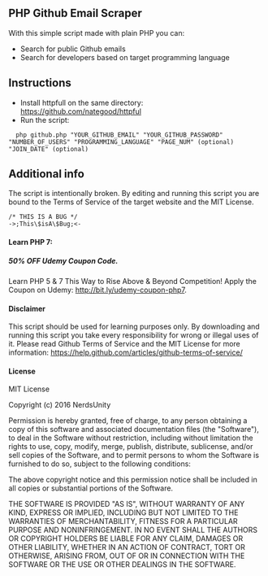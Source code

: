 ## PHP Github Email Scraper
With this simple script made with plain PHP you can:

  - Search for public Github emails
  - Search for developers based on target programming language

## Instructions

  - Install httpfull on the same directory: https://github.com/nategood/httpful
  - Run the script: 
```
  php github.php "YOUR_GITHUB_EMAIL" "YOUR_GITHUB_PASSWORD" "NUMBER_OF_USERS" "PROGRAMMING_LANGUAGE" "PAGE_NUM" (optional) "JOIN_DATE" (optional)
```

## Additional info

The script is intentionally broken. By editing and running this script you are bound to the Terms of Service of the target website and the MIT License.

```
/* THIS IS A BUG */
->;This\$isA\$Bug;<-
```

#### Learn PHP 7:
##### 50% OFF Udemy Coupon Code.

Learn PHP 5 & 7 This Way to Rise Above & Beyond Competition! Apply the Coupon on Udemy: http://bit.ly/udemy-coupon-php7.


#### Disclaimer

This script should be used for learning purposes only. By downloading and running this script you take every responsibility for wrong or illegal uses of it.
Please read Github Terms of Service and the MIT License for more information:
https://help.github.com/articles/github-terms-of-service/

#### License

MIT License

Copyright (c) 2016 NerdsUnity

Permission is hereby granted, free of charge, to any person obtaining a copy
of this software and associated documentation files (the "Software"), to deal
in the Software without restriction, including without limitation the rights
to use, copy, modify, merge, publish, distribute, sublicense, and/or sell
copies of the Software, and to permit persons to whom the Software is
furnished to do so, subject to the following conditions:

The above copyright notice and this permission notice shall be included in all
copies or substantial portions of the Software.

THE SOFTWARE IS PROVIDED "AS IS", WITHOUT WARRANTY OF ANY KIND, EXPRESS OR
IMPLIED, INCLUDING BUT NOT LIMITED TO THE WARRANTIES OF MERCHANTABILITY,
FITNESS FOR A PARTICULAR PURPOSE AND NONINFRINGEMENT. IN NO EVENT SHALL THE
AUTHORS OR COPYRIGHT HOLDERS BE LIABLE FOR ANY CLAIM, DAMAGES OR OTHER
LIABILITY, WHETHER IN AN ACTION OF CONTRACT, TORT OR OTHERWISE, ARISING FROM,
OUT OF OR IN CONNECTION WITH THE SOFTWARE OR THE USE OR OTHER DEALINGS IN THE
SOFTWARE.


